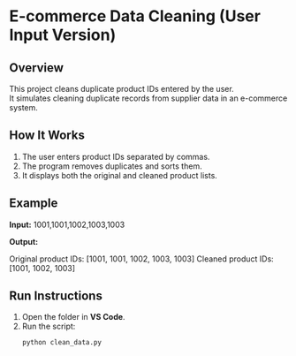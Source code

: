 #  E-commerce Data Cleaning (User Input Version)

##  Overview
This project cleans duplicate product IDs entered by the user.  
It simulates cleaning duplicate records from supplier data in an e-commerce system.



##  How It Works
1. The user enters product IDs separated by commas.
2. The program removes duplicates and sorts them.
3. It displays both the original and cleaned product lists.



##  Example
**Input:**
1001,1001,1002,1003,1003


**Output:**

Original product IDs: [1001, 1001, 1002, 1003, 1003]
Cleaned product IDs: [1001, 1002, 1003]




##  Run Instructions
1. Open the folder in **VS Code**.
2. Run the script:
   ```bash
   python clean_data.py
